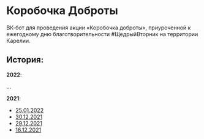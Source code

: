 # Коробочка Доброты
ВК-бот для проведения акции «Коробочка доброты», приуроченной к ежегодному дню благотворительности #ЩедрыйВторник на территории Карелии.

## История:
**2022**:

...

**2021**:
* [25.01.2022](https://vk.com/wall-200512715_658)
* [30.12.2021](https://vk.com/wall-200512715_628)
* [29.12.2021](https://vk.com/wall-200512715_623)
* [16.12.2021](https://vk.com/wall-200512715_600)
